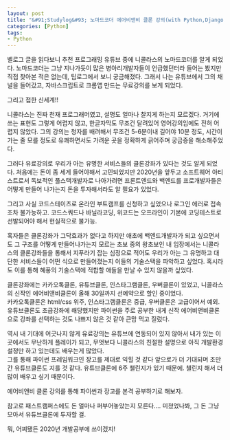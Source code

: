 ```yaml
---
layout: post
title: "&#91;Studylog&#93; 노마드코더 에어비앤비 클론 강의(with Python,Django,TailwindCSS) 000."
categories: [Python]
tags: 
- Python
---
```


벨로그 글을 읽다보니 추천 프로그래밍 유튜브 중에 니콜라스의 노마드코더를 알게 되었다. 
노마드코더는 그냥 지나가듯이 많은 병아리개발자들이 언급했던터라 들어는 봤지만 직접 찾아본 적은 없는데, 팁로그에서 보니 궁금해졌다. 
그래서 나는 유튜브에서 그의 채널을 들어갔고, 자바스크립트로 크롬앱 만드는 무료강의를 보게 되었다.

그리고 접한 신세계!! 

니콜라스는 진짜 천재 프로그래머였고, 설명도 얼마나 찰지게 하는지 모르겠다. 
거기에 쓰는 표현도 그렇게 어렵지 않고, 한글자막도 무조건 달려있어 영어강의임에도 전혀 어렵지 않았다.
그의 강의는 청자를 배려해서 무조건 5-6분이내 길어야 10분 정도, 시간이 가는 줄 모를 정도로 유쾌하면서도 가려운 곳을 정확하게 긁어주며 궁금증을 해소해주었다.

그러다 유료강의로 우리가 아는 유명한 서비스들의 클론강좌가 있다는 것도 알게 되었다.
처음에는 돈이 좀 세게 들어야해서 고민되었지만 2020년을 앞두고 소프트웨어 아티스트로서 독보적인 풀스택개발자로 나아가려면 프론트엔드와 백엔드를 프로개발자들은 어떻게 만들어 나가는지 돈을 투자해서라도 알 필요가 있었다.

그리고 사실 코드스테이츠로 온라인 부트캠프를 신청하고 싶었으나 로그인 에러로 접속조차 불가능하고. 코드스쿼드나 바닐라코딩, 위코드는 오프라인이 기본에 코딩테스트로 선발되어야 해서 현실적으로 불가능.

혹자들은 클론강좌가 그닥효과가 없다고 하지만 애초에 백엔드개발자가 되고 싶으면서도 그 구조를 어떻게 만들어나가는지 모르는 초보 중의 왕초보인 내 입장에서는 니콜라스의 클론강좌들을 통해서 지푸라기 잡는 심정으로 적어도 우리가 아는 그 유명하고 대단한 서비스들이 어떤 식으로 만들어졌는지 이들의 기술스택을 파악하고 싶었다. 혹시라도 이를 통해 혜풍의 기술스택에 적합할 애들을 만날 수 있지 않을까 싶었다.

클론강좌에는 카카오톡클론, 유튜브클론, 인스타그램클론, 우버클론이 있었고, 니콜라스의 신작인 에어비앤비클론이 올해 30일까지 선예약으로 할인 중이었다.
<br>카카오톡클론은 html/css 위주, 인스타그램클론은 중급, 우버클론은 고급이어서 예외. 유튜브클론도 초급강좌에 해당했지만 파이썬을 주로 공부한 내게 신작 에어비앤비클론으로 강좌를 선택하는 것도 나쁘지 않은 것 같아 큰맘 먹고 질렀다.

역시 내 기대에 어긋나지 않게 유료강의는 유튜브에 연동되어 있지 않아서 내가 있는 이곳에서도 무난하게 플레이가 되고, 무엇보다 니콜라스의 친절한 설명으로 아직 개발환경 설정만 하고 있는데도 배우는게 많았다. 
<br>그를 통해 파이썬 프레임워크인 장고를 제대로 익힐 것 같다 앞으로가 더 기대되며 조만간 유튜브클론도 지를 것 같다. 유튜브클론에 6주 챌린지가 있기 때문에. 챌린지 해서 더 많이 배우고 싶기 때문이다.

<p>에어비앤비 클론 강의를 통해 파이썬과 장고를 본격 공부하기로 해보자.</p>
참고로 패스트캠퍼스에도 돈 얼마나 퍼부어놓았는지 모른다.... 미쳤었나봐, 그 돈 그냥 모아서 유튜브클론에 투자할 걸.

<p>뭐, 어찌됐든 2020년 개발공부에 쓰이겠지!</p>
